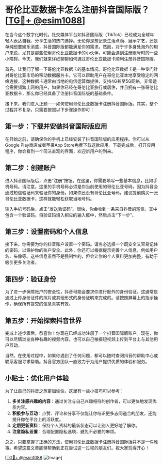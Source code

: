 # 哥伦比亚数据卡怎么注册抖音国际版？[[TG💪+ @esim1088](https://t.me/s/esim1088)]

在当今这个数字化时代，社交媒体平台如抖音国际版（TikTok）已经成为全球年轻人表达自我、分享生活的热门选择。无论你是想记录生活点滴、展示才艺，还是单纯想要娱乐消遣，抖音国际版都能满足你的需求。然而，对于许多身处海外的用户来说，尤其是那些使用哥伦比亚数据卡的小伙伴，可能会遇到注册账号时的一些小障碍。今天，我们就来详细聊聊如何通过哥伦比亚数据卡顺利注册抖音国际版。

首先，让我们了解一下哥伦比亚数据卡的基本情况。哥伦比亚数据卡是一种专门针对哥伦比亚市场的移动数据服务卡，它可以帮助用户在哥伦比亚本地享受稳定的网络连接。这种数据卡通常由当地的电信运营商提供，支持4G甚至5G网络，非常适合需要频繁上网的用户。如果你已经在哥伦比亚旅行或居住，并且拥有一张哥伦比亚数据卡，那么你已经具备了注册抖音国际版的基础条件。

接下来，我们进入正题——如何使用哥伦比亚数据卡注册抖音国际版。其实，整个过程并不复杂，只需要按照以下步骤操作即可：

## 第一步：下载并安装抖音国际版应用

在开始之前，请确保你的手机上已经安装了抖音国际版的应用程序。你可以从Google Play商店或者苹果App Store免费下载这款应用。下载完成后，打开应用程序，你会看到一个简洁直观的界面，欢迎新用户的到来。

## 第二步：创建账户

进入抖音国际版后，点击“注册”按钮。在这里，你需要填写一些基本信息，比如手机号码。请注意，这里的手机号码必须是你当前使用的哥伦比亚号码，因为抖音会通过短信验证码来验证你的身份。如果你还没有哥伦比亚号码，建议提前购买一张哥伦比亚数据卡，这样就能轻松获取当地号码。

输入手机号码后，点击“发送验证码”。很快，你会收到一条来自抖音的短信，其中包含一个验证码。将验证码填入相应的输入框中，然后点击“下一步”。

## 第三步：设置密码和个人信息

接下来，你需要为你的抖音账户设置一个密码。请务必选择一个既安全又容易记住的密码，以保护你的账户安全。此外，你还可以根据提示完善个人信息，例如用户名、头像等。这些信息虽然不是强制性的，但会让你的个人资料更加完整，有助于吸引更多关注者。

## 第四步：验证身份

为了进一步保障账户的安全性，抖音可能会要求你进行额外的身份验证。这通常是通过上传身份证件的照片或其他形式的身份证明来完成的。请按照屏幕上的指示操作，确保所有提交的信息真实有效。

## 第五步：开始探索抖音世界

完成上述步骤后，恭喜你！你现在已经成功注册了一个抖音国际版账户。现在，你可以尽情浏览各种有趣的视频内容，也可以自己拍摄短视频上传到平台上与其他用户互动。

当然，在使用过程中，如果你遇到了任何问题，都可以随时查阅抖音的帮助中心或联系客服寻求帮助。抖音官方团队一直致力于为用户提供优质的体验和服务。

## 小贴士：优化用户体验

为了让自己的抖音之旅更加愉快，这里有一些小技巧可以参考：

1. **多关注感兴趣的内容**：通过关注与自己兴趣相符的创作者，可以更快地发现优质内容。
2. **积极参与互动**：点赞、评论和分享不仅能让你结识更多志同道合的朋友，还能提升你在平台上的活跃度。
3. **定期更新资料**：保持个人资料的最新状态可以让别人更好地了解你。
4. **注意隐私设置**：合理配置隐私选项，避免不必要的麻烦。

总之，只要掌握了正确的方法，使用哥伦比亚数据卡注册抖音国际版并不是一件难事。希望这篇文章能够帮助到正在尝试这一过程的朋友们。祝大家玩得开心！

[[TG💪+ @esim1088](https://t.me/s/esim1088) ![Image](https://i.postimg.cc/4NQfJmqS/Snipaste-2025-05-13-00-14-12.png)]